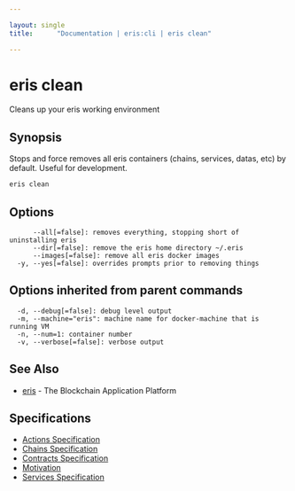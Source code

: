 ```yaml
---

layout: single
title:      "Documentation | eris:cli | eris clean"

---
```


# eris clean

Cleans up your eris working environment

## Synopsis

Stops and force removes all eris containers
	(chains, services, datas, etc) by default. Useful
	for development.

```bash
eris clean
```

## Options

```
      --all[=false]: removes everything, stopping short of uninstalling eris
      --dir[=false]: remove the eris home directory ~/.eris
      --images[=false]: remove all eris docker images
  -y, --yes[=false]: overrides prompts prior to removing things
```

## Options inherited from parent commands

```
  -d, --debug[=false]: debug level output
  -m, --machine="eris": machine name for docker-machine that is running VM
  -n, --num=1: container number
  -v, --verbose[=false]: verbose output
```

## See Also

* [eris](/docs/documentation/cli/latest/eris/)	 - The Blockchain Application Platform

## Specifications

* [Actions Specification](/docs/documentation/cli/latest/actions_specification/)
* [Chains Specification](/docs/documentation/cli/latest/chains_specification/)
* [Contracts Specification](/docs/documentation/cli/latest/contracts_specification/)
* [Motivation](/docs/documentation/cli/latest/motivation/)
* [Services Specification](/docs/documentation/cli/latest/services_specification/)

